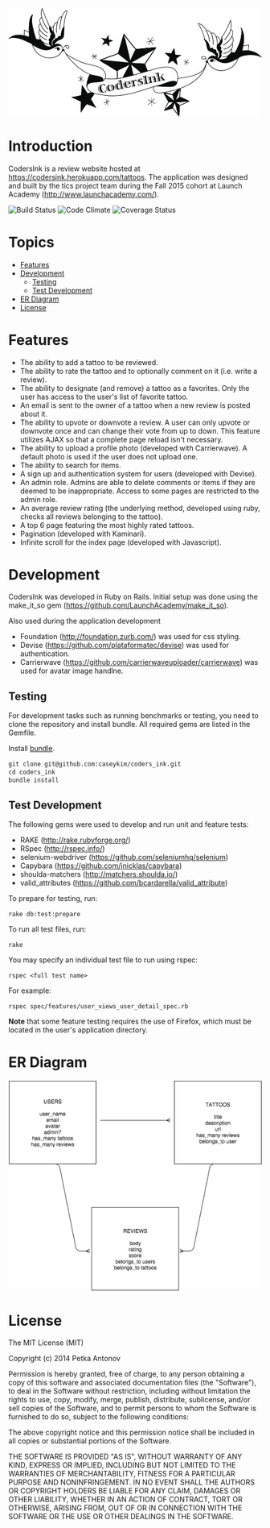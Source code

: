 ![CodersInk Logo](/public/banner.png)

# Introduction

CodersInk is a review website hosted at https://codersink.herokuapp.com/tattoos.  The application was designed and built by the tics project team during the Fall 2015 cohort at Launch Academy (http://www.launchacademy.com/).

![Build Status](https://codeship.com/projects/66094d00-42b3-0133-cd9b-1eb5f82d52fc/status?branch=master)
![Code Climate](https://codeclimate.com/github/caseykim/coders_ink.png) ![Coverage Status](https://coveralls.io/repos/caseykim/coders_ink/badge.png)

# Topics

- [Features](#features)
- [Development](#development)
    - [Testing](#testing)
    - [Test Development](#test-development)
- [ER Diagram](#er-diagram)
- [License](#license)

# Features

- The ability to add a tattoo to be reviewed.
- The ability to rate the tattoo and to optionally comment on it (i.e. write a review).
- The ability to designate (and remove) a tattoo as a favorites.  Only the user has access to the user's list of favorite tattoo.
- An email is sent to the owner of a tattoo when a new review is posted about it.
- The ability to upvote or downvote a review. A user can only upvote or downvote once and can change their vote from up to down. This feature utilizes AJAX so that a complete page reload isn't necessary.
- The ability to upload a profile photo (developed with Carrierwave). A default photo is used if the user does not upload one.
- The ability to search for items.
- A sign up and authentication system for users (developed with Devise).
- An admin role. Admins are able to delete comments or items if they are deemed to be inappropriate.  Access to some pages are restricted to the admin role.
- An average review rating (the underlying method, developed using ruby, checks all reviews belonging to the tattoo).
- A top 6 page featuring the most highly rated tattoos.
- Pagination (developed with Kaminari).
- Infinite scroll for the index page (developed with Javascript).

# Development

CodersInk was developed in Ruby on Rails.  Initial setup was done using the make_it_so gem (https://github.com/LaunchAcademy/make_it_so).  

Also used during the application development

- Foundation (http://foundation.zurb.com/) was used for css styling.
- Devise (https://github.com/plataformatec/devise) was used for authentication.
- Carrierwave (https://github.com/carrierwaveuploader/carrierwave) was used for avatar image handlne.

## Testing

For development tasks such as running benchmarks or testing, you need to clone the repository and install bundle.  All required gems are listed in the Gemfile.

Install [bundle](http://bundler.io/).

    git clone git@github.com:caseykim/coders_ink.git
    cd coders_ink
    bundle install

## Test Development

The following gems were used to develop and run unit and feature tests:
- RAKE (http://rake.rubyforge.org/)
- RSpec (http://rspec.info/)
- selenium-webdriver (https://github.com/seleniumhq/selenium)
- Capybara (https://github.com/jnicklas/capybara)
- shoulda-matchers (http://matchers.shoulda.io/)
- valid_attributes (https://github.com/bcardarella/valid_attribute)

To prepare for testing, run:

    rake db:test:prepare

To run all test files, run:

    rake

You may specify an individual test file to run using rspec:

    rspec <full test name>

For example:

    rspec spec/features/user_views_user_detail_spec.rb

**Note** that some feature testing requires the use of Firefox, which must be located in the user's application directory.

# ER Diagram

![Entity Relationship Diagram](tattoo_er_diagram.png)

# License

The MIT License (MIT)

Copyright (c) 2014 Petka Antonov

Permission is hereby granted, free of charge, to any person obtaining a copy of this software and associated documentation files (the "Software"), to deal in the Software without restriction, including without limitation the rights to use, copy, modify, merge, publish, distribute, sublicense, and/or sell copies of the Software, and to permit persons to whom the Software is furnished to do so, subject to the following conditions:

The above copyright notice and this permission notice shall be included in all copies or substantial portions of the Software.

THE SOFTWARE IS PROVIDED "AS IS", WITHOUT WARRANTY OF ANY KIND, EXPRESS OR IMPLIED, INCLUDING BUT NOT LIMITED TO THE WARRANTIES OF MERCHANTABILITY, FITNESS FOR A PARTICULAR PURPOSE AND NONINFRINGEMENT. IN NO EVENT SHALL THE AUTHORS OR COPYRIGHT HOLDERS BE LIABLE FOR ANY CLAIM, DAMAGES OR OTHER LIABILITY, WHETHER IN AN ACTION OF CONTRACT, TORT OR OTHERWISE, ARISING FROM, OUT OF OR IN CONNECTION WITH THE SOFTWARE OR THE USE OR OTHER DEALINGS IN THE SOFTWARE.
